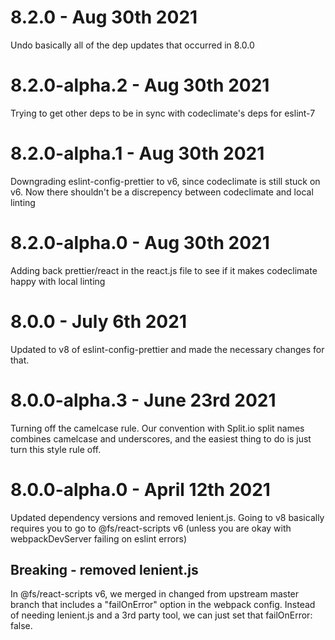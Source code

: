 # 8.2.0 - Aug 30th 2021

Undo basically all of the dep updates that occurred in 8.0.0

# 8.2.0-alpha.2 - Aug 30th 2021

Trying to get other deps to be in sync with codeclimate's deps for eslint-7

# 8.2.0-alpha.1 - Aug 30th 2021

Downgrading eslint-config-prettier to v6, since codeclimate is still stuck on v6. Now there shouldn't be a discrepency
between codeclimate and local linting

# 8.2.0-alpha.0 - Aug 30th 2021

Adding back prettier/react in the react.js file to see if it makes codeclimate happy with local linting

# 8.0.0 - July 6th 2021

Updated to v8 of eslint-config-prettier and made the necessary changes for that.


# 8.0.0-alpha.3 - June 23rd 2021

Turning off the camelcase rule. Our convention with Split.io split names combines camelcase and underscores, and the easiest thing to do
is just turn this style rule off.


# 8.0.0-alpha.0 - April 12th 2021

Updated dependency versions and removed lenient.js. Going to v8 basically requires you to go to @fs/react-scripts v6 (unless you 
are okay with webpackDevServer failing on eslint errors)

## Breaking - removed lenient.js
In @fs/react-scripts v6, we merged in changed from upstream master branch that includes a "failOnError" option in the webpack config.
Instead of needing lenient.js and a 3rd party tool, we can just set that failOnError: false.
